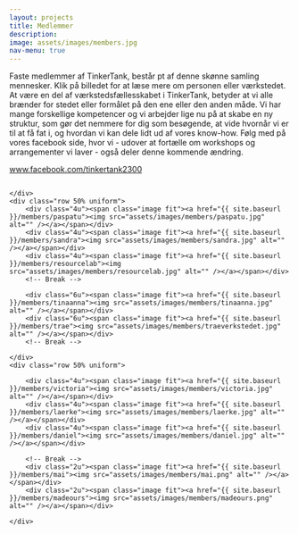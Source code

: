 ```yaml
---
layout: projects
title: Medlemmer
description:
image: assets/images/members.jpg
nav-menu: true
---
```


Faste medlemmer af TinkerTank, består pt af denne skønne samling mennesker. Klik på billedet for at læse mere om personen eller værkstedet.
At være en del af værkstedsfællesskabet i TinkerTank, betyder at vi alle brænder for stedet eller formålet på den ene eller den anden måde. Vi har mange forskellige kompetencer og vi arbejder lige nu på at skabe en ny struktur, som gør det nemmere for dig som besøgende, at vide hvornår vi er til at få fat i, og hvordan vi kan dele lidt ud af vores know-how. Følg med på vores facebook side, hvor vi - udover at fortælle om workshops og arrangementer vi laver - også deler denne kommende ændring.

<a href="http://www.facebook.com/tinkertank2300">www.facebook.com/tinkertank2300</a>

<!-- Guldminen består af en række Guldgraverprojekter. Alle arbejder på, at finde måder hvorpå vi kan genbruge så meget som muligt af det, der bliver afleveret på Vasbygade Genbrugscenter. Nogle Guldgravere arbejder med træ, andre med tøj, billerammer, værktøj osv. Herunder finder du en liste over de projekter, der er i TinkerTank. -->



<!-- {% for member in site.members %}
  <h2>{{ member.name }} - {{ member.contact }}</h2>
  <p>{{ member.content | markdownify }}</p>
{% endfor %} -->

<div class="box alt">
	<div class="row 50% uniform">
		<div class="4u"><span class="image fit"><a href="{{ site.baseurl }}/members/frida"><img src="assets/images/members/frida.jpg" alt="" /></a></span></div>
		<div class="4u"></div>
		<div class="4u"><span class="image fit"><a href="{{ site.baseurl }}/members/ollis"><img src="assets/images/members/ollis.jpg" alt="" /></a></span></div>
		<!-- Break -->
		<div class="6u"><span class="image fit"><a href="{{ site.baseurl }}/members/maiken"><img src="assets/images/members/maiken.jpg" alt="" /></a></span></div>
		<div class="6u"><span class="image fit"><a href="{{ site.baseurl }}/members/maria"><img src="assets/images/members/maria.jpg" alt="" /></a></span></div>
		<!-- Break -->

	</div>
	<div class="row 50% uniform">
		<div class="4u"><span class="image fit"><a href="{{ site.baseurl }}/members/paspatu"><img src="assets/images/members/paspatu.jpg" alt="" /></a></span></div>
		<div class="4u"><span class="image fit"><a href="{{ site.baseurl }}/members/sandra"><img src="assets/images/members/sandra.jpg" alt="" /></a></span></div>
		<div class="4u"><span class="image fit"><a href="{{ site.baseurl }}/members/resourcelab"><img src="assets/images/members/resourcelab.jpg" alt="" /></a></span></div>
		<!-- Break -->

		<div class="6u"><span class="image fit"><a href="{{ site.baseurl }}/members/tinaanna"><img src="assets/images/members/tinaanna.jpg" alt="" /></a></span></div>
		<div class="6u"><span class="image fit"><a href="{{ site.baseurl }}/members/trae"><img src="assets/images/members/traeverkstedet.jpg" alt="" /></a></span></div>
		<!-- Break -->

	</div>
	<div class="row 50% uniform">

		<div class="4u"><span class="image fit"><a href="{{ site.baseurl }}/members/victoria"><img src="assets/images/members/victoria.jpg" alt="" /></a></span></div>
		<div class="4u"><span class="image fit"><a href="{{ site.baseurl }}/members/laerke"><img src="assets/images/members/laerke.jpg" alt="" /></a></span></div>
		<div class="4u"><span class="image fit"><a href="{{ site.baseurl }}/members/daniel"><img src="assets/images/members/daniel.jpg" alt="" /></a></span></div>

		<!-- Break -->
		<div class="2u"><span class="image fit"><a href="{{ site.baseurl }}/members/mai"><img src="assets/images/members/mai.png" alt="" /></a></span></div>
		<div class="2u"><span class="image fit"><a href="{{ site.baseurl }}/members/madeours"><img src="assets/images/members/madeours.png" alt="" /></a></span></div>
<!-- 		<div class="2u"><span class="image fit"><a href="https://www.resourcelab.dk"><img src="assets/images/resourcelab.png" alt="" /></a></span></div>
		<div class="2u"><span class="image fit"><img src="assets/images/debris.png" alt="" /></span></div>
		<div class="2u"><span class="image fit"><img src="assets/images/albanowik.jpg" alt="" /></span></div>
		<div class="2u"><span class="image fit"><img src="assets/images/pic08.jpg" alt="" /></span></div>
		<div class="2u"><span class="image fit"><img src="assets/images/pic09.jpg" alt="" /></span></div>
		<div class="2u$"><span class="image fit"><img src="assets/images/materialcentralle.jpg" alt="" /></span></div> -->

	</div>
</div>
